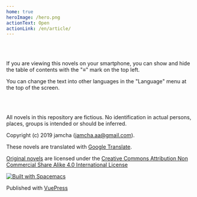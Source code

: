 ```yaml
---
home: true
heroImage: /hero.png
actionText: Open
actionLink: /en/article/
---
```


<br>
<br>

If you are viewing this novels on your smartphone, you can show and hide the table of contents with the "≡" mark on the top left.

You can change the text into other languages in the "Language" menu at the top of the screen.

<br>
<br>

All novels in this repository are fictious. No identification in actual persons, places, groups is intended or should be inferred.

Copyright (c) 2019 jamcha (jamcha.aa@gmail.com).  

These novels are translated with [Google Translate](https://translate.google.com/intl/en/about/license.html).  

[Original novels](https://jamcha-aa.github.io/compatible-novels/) are licensed under the [Creative Commons Attribution Non Commercial Share Alike 4.0 International License](https://creativecommons.org/licenses/by-nc-sa/4.0/deed)  

[![Built with Spacemacs](https://cdn.rawgit.com/syl20bnr/spacemacs/442d025779da2f62fc86c2082703697714db6514/assets/spacemacs-badge.svg)](http://spacemacs.org)

Published with [VuePress](https://vuepress.vuejs.org/)
